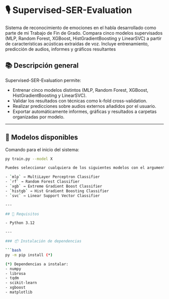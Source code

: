 # 🎙️ Supervised-SER-Evaluation
Sistema de reconocimiento de emociones en el habla desarrollado como parte de mi Trabajo de Fin de Grado. Compara cinco modelos supervisados (MLP, Random Forest, XGBoost, HistGradientBoosting y LinearSVC) a partir de características acústicas extraídas de voz. Incluye entrenamiento, predicción de audios, informes y gráficos resultantes


## 📚 Descripción general

Supervised-SER-Evaluation permite:

- Entrenar cinco modelos distintos (MLP, Random Forest, XGBoost, HistGradientBoosting y LinearSVC).
- Validar los resultados con técnicas como k-fold cross-validation.
- Realizar predicciones sobre audios externos añadidos por el usuario.
- Exportar automáticamente informes, gráficas y resultados a carpetas organizadas por modelo.

---

## 🧠 Modelos disponibles

Comando para el inicio del sistema: 
```bash
py train.py --model X

Puedes seleccionar cualquiera de los siguientes modelos con el argumento `--model`:

- `mlp` → MultiLayer Perceptron Classifier
- `rf` → Random Forest Classifier
- `xgb` → Extreme Gradient Boost Classifier
- `histgb` → Hist Gradient Boosting Classifier
- `svc` → Linear Support Vector Classifier

---

## 🧾 Requisitos

- Python 3.12

---

### 📦 Instalación de dependencias

```bash
py -m pip install (*)

(*) Dependencias a instalar:
- numpy
- librosa
- tqdm
- scikit-learn
- xgboost
- matplotlib
